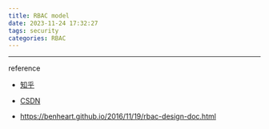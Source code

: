 ```yaml
---
title: RBAC model
date: 2023-11-24 17:32:27
tags: security
categories: RBAC
---
```














---

reference

- [知乎](https://zhuanlan.zhihu.com/p/63769951)
- [CSDN](https://blog.csdn.net/ljw499356212/article/details/81055141)

- https://benheart.github.io/2016/11/19/rbac-design-doc.html

